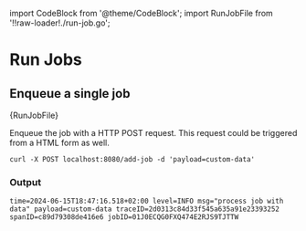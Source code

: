 ---
---
import CodeBlock from '@theme/CodeBlock';
import RunJobFile from '!!raw-loader!./run-job.go';



# Run Jobs

## Enqueue a single job

<CodeBlock language="go" title="run-job.go">{RunJobFile}</CodeBlock>

Enqueue the job with a HTTP POST request. 
This request could be triggered from a HTML form as well.
```
curl -X POST localhost:8080/add-job -d 'payload=custom-data'
```


### Output
```
time=2024-06-15T18:47:16.518+02:00 level=INFO msg="process job with data" payload=custom-data traceID=2d0313c84d33f545a635a91e23393252 spanID=c89d79308de416e6 jobID=01J0ECQG0FXQ474E2RJS9TJTTW
```